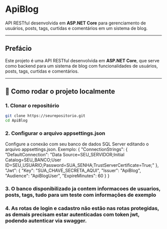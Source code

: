 ﻿# ApiBlog

API RESTful desenvolvida em **ASP.NET Core** para gerenciamento de usuários, posts, tags, curtidas e comentários em um sistema de blog.

---

## Prefácio

Este projeto é uma API RESTful desenvolvida em **ASP.NET Core**, que serve como backend para um sistema de blog com funcionalidades de usuários, posts, tags, curtidas e comentários.

---

## 🚀 Como rodar o projeto localmente

### 1. Clonar o repositório
```bash
git clone https://seurepositorio.git
cd ApiBlog
```

### 2. Configurar o arquivo appsettings.json
Configure a conexão com seu banco de dados SQL Server editando o arquivo appsettings.json. Exemplo:
{
  "ConnectionStrings": {
    "DefaultConnection": "Data Source=SEU_SERVIDOR;Initial Catalog=SEU_BANCO;User ID=SEU_USUARIO;Password=SUA_SENHA;TrustServerCertificate=True;"
  },
  "Jwt": {
    "Key": "SUA_CHAVE_SECRETA_AQUI",
    "Issuer": "ApiBlog",
    "Audience": "ApiBlogUser",
    "ExpireMinutes": 60
  }
}

### 3. O banco disponibilizado ja contem informacoes de usuarios, posts, tags, tudo para um teste com informações de exemplo

### 4. As rotas de login e cadastro não estão nas rotas protegidas, as demais precisam estar autenticadas com token jwt, podendo autenticar via swagger.


